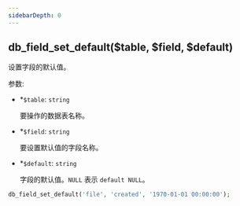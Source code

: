 ```yaml
---
sidebarDepth: 0
---
```


## db_field_set_default($table, $field, $default)

设置字段的默认值。

参数:
- <span class="required">*</span>`$table`: `string`

  要操作的数据表名称。

- <span class="required">*</span>`$field`: `string`

  要设置默认值的字段名称。

- <span class="required">*</span>`$default`: `string`

  字段的默认值。`NULL` 表示 `default NULL`。


```php
db_field_set_default('file', 'created', '1970-01-01 00:00:00');
```
